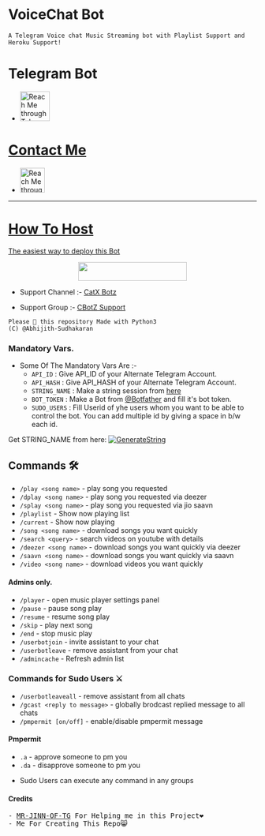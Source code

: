 # VoiceChat Bot
`A Telegram Voice chat Music Streaming bot with Playlist Support and Heroku Support!`
# Telegram Bot
- <a href="https://t.me/Aami_song_bot">
    <img src="https://www.vectorlogo.zone/logos/github/github-icon.svg" alt="Reach Me through Telegram" height="60" width="60">

# Contact Me
- <a href="https://t.me/Telecat_X">
    <img src="https://www.vectorlogo.zone/logos/telegram/telegram-icon.svg" alt="Reach Me through Telegram" height="50" width="50">

---
# How To Host
The easiest way to deploy this Bot
<p align="center"><a href="https://heroku.com/deploy?template=https://github.com/Abhijith-Sudhakaran/VoiceChat_Song_bot"> <img src="https://img.shields.io/badge/Deploy%20To%20Heroku-red?style=for-the-badge&logo=heroku" width="220" height="38.45"/></a></p>


- Support Channel :- [CatX Botz](http://t.me/CatX_botz)

- Support Group :- [CBotZ Support](http://t.me/CatX_botz_chat)


```
Please 🌟 this repository Made with Python3
(C) @Abhijith-Sudhakaran

```



### Mandatory Vars.

- Some Of The Mandatory Vars Are :-
   - `API_ID` :  Give API_ID of your Alternate Telegram Account.
   - `API_HASH` :  Give API_HASH of your Alternate Telegram Account.
   - `STRING_NAME` :  Make a string session from [here](https://replit.com/AbhijithKs/Vcbot_string)
   - `BOT_TOKEN` :  Make a Bot from [@Botfather](https://t.me/botfather) and fill it's bot token.
   - `SUDO_USERS` :  Fill Userid of yhe users whom you want to be able to control the bot. You can add multiple id by giving a space in b/w each id.

Get STRING_NAME from here:  [![GenerateString](https://img.shields.io/badge/repl.it-generateString-yellowgreen)](https://replit.com/@MRJINNOFTG/TG-SESSION)





## Commands 🛠

- `/play <song name>` - play song you requested
- `/dplay <song name>` - play song you requested via deezer
- `/splay <song name>` - play song you requested via jio saavn
- `/playlist` - Show now playing list
- `/current` - Show now playing
- `/song <song name>` - download songs you want quickly
- `/search <query>` - search videos on youtube with details
- `/deezer <song name>` - download songs you want quickly via deezer
- `/saavn <song name>` - download songs you want quickly via saavn
- `/video <song name>` - download videos you want quickly

#### Admins only.
- `/player` - open music player settings panel
- `/pause` - pause song play
- `/resume` - resume song play
- `/skip` - play next song
- `/end` - stop music play
- `/userbotjoin` - invite assistant to your chat
- `/userbotleave` - remove assistant from your chat
- `/admincache` - Refresh admin list

### Commands for Sudo Users ⚔️
- `/userbotleaveall` - remove assistant from all chats
- `/gcast <reply to message>` - globally brodcast replied message to all chats
- `/pmpermit [on/off]` - enable/disable pmpermit message

#### Pmpermit
- `.a` - approve someone to pm you
- `.da` - disapprove someone to pm you
+ Sudo Users can execute any command in any groups

####  Credits
<samp> - [MR-JINN-OF-TG](https://github.com/MR-JINN-OF-TG) For Helping me in this Project❤️ <br> - Me For Creating This Repo😸 </samp>

